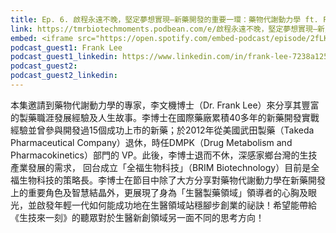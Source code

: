 ```yaml
---
title: Ep. 6. 啟程永遠不晚，堅定夢想實現—新藥開發的重要一環：藥物代謝動力學 ft. Frank
link: https://tmrbiotechmoments.podbean.com/e/啟程永遠不晚，堅定夢想實現—新/
embed: <iframe src="https://open.spotify.com/embed-podcast/episode/2fLKpq6zBS45JrMsSRPpsW" width="100%" height="232" frameborder="0" allowtransparency="true" allow="encrypted-media"></iframe>
podcast_guest1: Frank Lee 
podcast_guest1_linkedin: https://www.linkedin.com/in/frank-lee-7238a125/
podcast_guest2:
podcast_guest2_linkedin:
---
```


本集邀請到藥物代謝動力學的專家，李文機博士（Dr. Frank Lee）來分享其豐富的製藥職涯發展經驗及人生故事。李博士在國際藥廠累積40多年的新藥開發實戰經驗並曾參與開發過15個成功上市的新藥；於2012年從美國武田製藥（Takeda Pharmaceutical Company）退休，時任DMPK（Drug Metabolism and Pharmacokinetics）部門的 VP。此後，李博士退而不休，深感家鄉台灣的生技產業發展的需求， 回台成立「全福生物科技」（BRIM Biotechnology）目前是全福生物科技的策略長。李博士在節目中除了大方分享對藥物代謝動力學在新藥開發上的重要角色及智慧結晶外，更展現了身為「生醫製藥領域」領導者的心胸及眼光，並啟發年輕一代如何能成功地在生醫領域站穩腳步創業的祕訣！希望能帶給《生技來一刻》的聽眾對於生醫新創領域另一面不同的思考方向！

